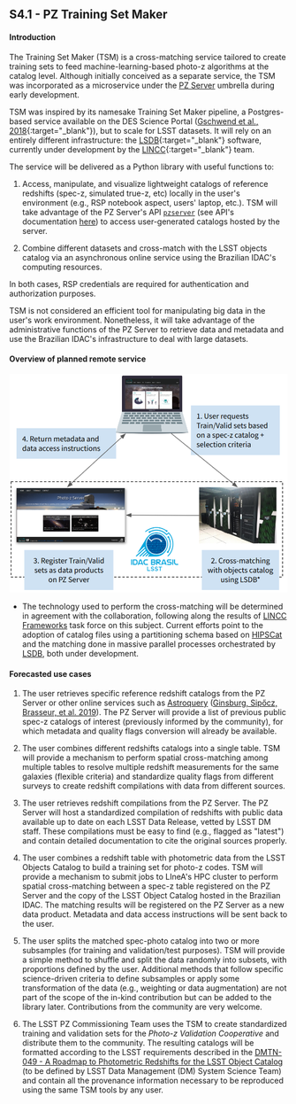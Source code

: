 ## S4.1 - PZ Training Set Maker 

#### Introduction

The Training Set Maker (TSM) is a cross-matching service tailored to create training sets to feed machine-learning-based photo-z algorithms at the catalog level. Although initially conceived as a separate service, the TSM was incorporated as a microservice under the [PZ Server](https://linea-it.github.io/pz-lsst-inkind-doc/s4_2/) umbrella during early development. 

TSM was inspired by its namesake Training Set Maker pipeline, a Postgres-based service available on the DES Science Portal ([Gschwend et al., 2018](https://www.sciencedirect.com/science/article/abs/pii/S2213133718300891?via%3Dihub){:target="_blank"}), but to scale for LSST datasets. It will rely on an entirely different infrastructure: the [LSDB](https://github.com/astronomy-commons/lsdb){:target="_blank"} software, currently under development by the [LINCC](https://www.lsstcorporation.org/lincc/frameworks){:target="_blank"} team.

The service will be delivered as a Python library with useful functions to: 
    
1. Access, manipulate, and visualize lightweight catalogs of reference redshifts (spec-z, simulated true-z, etc) locally in the user's environment (e.g., RSP notebook aspect, users' laptop, etc.). TSM will take advantage of the PZ Server's API [`pzserver`](https://github.com/linea-it/pzserver) (see API's documentation [here](https://linea-it.github.io/pzserver/)) to access user-generated catalogs hosted by the server.
     
2. Combine different datasets and cross-match with the LSST objects catalog via an asynchronous online service using the Brazilian IDAC's computing resources.

In both cases, RSP credentials are required for authentication and authorization purposes. 
 
TSM is not considered an efficient tool for manipulating big data in the user's work environment. Nonetheless, it will take advantage of the administrative functions of the PZ Server to retrieve data and metadata and use the Brazilian IDAC's infrastructure to deal with large datasets. 

#### Overview of planned remote service 

![Training Set creation cycle](tsm_idac.png)
* The technology used to perform the cross-matching will be determined in agreement with the collaboration, following along the results of [LINCC Frameworks](https://www.lsstcorporation.org/lincc/frameworks) task force on this subject. Current efforts point to the adoption of catalog files using a partitioning schema based on [HIPSCat](https://github.com/astronomy-commons/hipscat) and the matching done in massive parallel processes orchestrated by [LSDB](https://github.com/astronomy-commons/lsdb), both under development. 
     

#### Forecasted use cases

1. The user retrieves specific reference redshift catalogs from the PZ Server or other online services such as [Astroquery](https://astroquery.readthedocs.io/en/latest/) ([Ginsburg, Sipőcz, Brasseur, et al. 2019](https://ui.adsabs.harvard.edu/abs/2019AJ....157...98G/abstract)). The PZ Server will provide a list of previous public spec-z catalogs of interest (previously informed by the community), for which metadata and quality flags conversion will already be available. 

2. The user combines different redshifts catalogs into a single table. TSM will provide a mechanism to perform spatial cross-matching among multiple tables to resolve multiple redshift measurements for the same galaxies (flexible criteria) and standardize quality flags from different surveys to create redshift compilations with data from different sources. 

3. The user retrieves redshift compilations from the PZ Server. The PZ Server will host a standardized compilation of redshifts with public data available up to date on each LSST Data Release, vetted by LSST DM staff. These compilations must be easy to find (e.g., flagged as "latest") and contain detailed documentation to cite the original sources properly. 

4. The user combines a redshift table with photometric data from the LSST Objects Catalog to build a training set for photo-z codes. TSM will provide a mechanism to submit jobs to LIneA's HPC cluster to perform spatial cross-matching between a spec-z table registered on the PZ Server and the copy of the LSST Object Catalog hosted in the Brazilian IDAC. The matching results will be registered on the PZ Server as a new data product. Metadata and data access instructions will be sent back to the user.
 
5. The user splits the matched spec-photo catalog into two or more subsamples (for training and validation/test purposes). TSM will provide a simple method to shuffle and split the data randomly into subsets, with proportions defined by the user. Additional methods that follow specific science-driven criteria to define subsamples or apply some transformation of the data (e.g., weighting or data augmentation) are not part of the scope of the in-kind contribution but can be added to the library later. Contributions from the community are very welcome. 

6. The LSST PZ Commissioning Team uses the TSM to create standardized training and validation sets for the _Photo-z Validation Cooperative_ and distribute them to the community. The resulting catalogs will be formatted according to the LSST requirements described in the [DMTN-049 - A Roadmap to Photometric Redshifts for the LSST Object Catalog](https://dmtn-049.lsst.io/) (to be defined by LSST Data Management (DM) System Science Team) and contain all the provenance information necessary to be reproduced using the same TSM tools by any user. 

